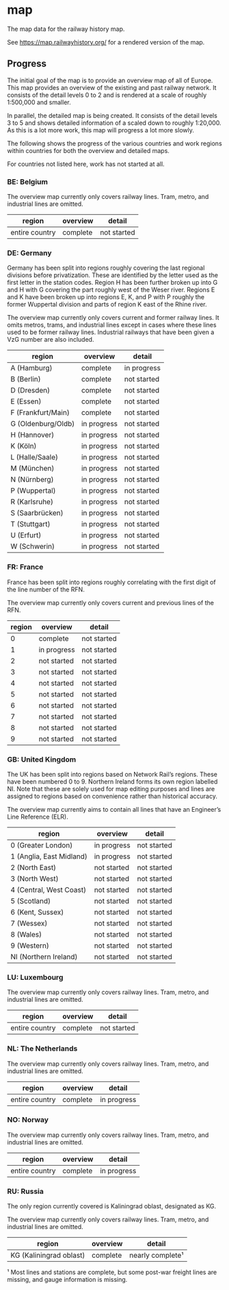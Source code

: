# map

The map data for the railway history map.

See https://map.railwayhistory.org/ for a rendered version of the map.

## Progress

The initial goal of the map is to provide an overview map of all of
Europe. This map provides an overview of the existing and past railway
network. It consists of the detail levels 0 to 2 and is rendered at a
scale of roughly 1:500,000 and smaller.

In parallel, the detailed map is being created. It consists of the detail
levels 3 to 5 and shows detailed information of a scaled down to roughly
1:20,000. As this is a lot more work, this map will progress a lot more
slowly.

The following shows the progress of the various countries and work regions
within countries for both the overview and detailed maps.

For countries not listed here, work has not started at all.


### BE: Belgium

The overview map currently only covers railway lines. Tram, metro, and
industrial lines are omitted.

| region         | overview | detail      |
| -------------- | -------- | ----------- |
| entire country | complete | not started |


### DE: Germany

Germany has been split into regions roughly covering the last regional
divisions before privatization. These are identified by the letter used as
the first letter in the station codes. Region H has been further broken up
into G and H with G covering the part roughly west of the Weser river.
Regions E and K have been broken up into regions E, K, and P with P roughly
the former Wuppertal division and parts of region K east of the Rhine
river.

The overview map currently only covers current and former railway lines.
It omits metros, trams, and industrial lines except in cases where these
lines used to be former railway lines. Industrial railways that have been
given a VzG number are also included.

| region             | overview    | detail      |
| ------------------ | ----------- | ----------- |
| A (Hamburg)        | complete    | in progress |
| B (Berlin)         | complete    | not started |
| D (Dresden)        | complete    | not started |
| E (Essen)          | complete    | not started |
| F (Frankfurt/Main) | complete    | not started |
| G (Oldenburg/Oldb) | in progress | not started |
| H (Hannover)       | in progress | not started |
| K (Köln)           | in progress | not started |
| L (Halle/Saale)    | in progress | not started |
| M (München)        | in progress | not started |
| N (Nürnberg)       | in progress | not started |
| P (Wuppertal)      | in progress | not started |
| R (Karlsruhe)      | in progress | not started |
| S (Saarbrücken)    | in progress | not started |
| T (Stuttgart)      | in progress | not started |
| U (Erfurt)         | in progress | not started |
| W (Schwerin)       | in progress | not started |


### FR: France

France has been split into regions roughly correlating with the first
digit of the line number of the RFN.

The overview map currently only covers current and previous lines of the RFN.

| region             | overview    | detail      |
| ------------------ | ----------- | ----------- |
| 0                  | complete    | not started |
| 1                  | in progress | not started |
| 2                  | not started | not started |
| 3                  | not started | not started |
| 4                  | not started | not started |
| 5                  | not started | not started |
| 6                  | not started | not started |
| 7                  | not started | not started |
| 8                  | not started | not started |
| 9                  | not started | not started |


### GB: United Kingdom

The UK has been split into regions based on Network Rail’s regions. These
have been numbered 0 to 9. Northern Ireland forms its own region labelled
NI. Note that these are solely used for map editing purposes and lines are
assigned to regions based on convenience rather than historical accuracy.

The overview map currently aims to contain all lines that have an
Engineer’s Line Reference (ELR).

| region                   | overview    | detail      |
| ------------------------ | ----------- | ----------- |
| 0 (Greater London)       | in progress | not started |
| 1 (Anglia, East Midland) | in progress | not started |
| 2 (North East)           | not started | not started |
| 3 (North West)           | not started | not started |
| 4 (Central, West Coast)  | not started | not started |
| 5 (Scotland)             | not started | not started |
| 6 (Kent, Sussex)         | not started | not started |
| 7 (Wessex)               | not started | not started |
| 8 (Wales)                | not started | not started |
| 9 (Western)              | not started | not started |
| NI (Northern Ireland)    | not started | not started |


### LU: Luxembourg

The overview map currently only covers railway lines. Tram, metro, and
industrial lines are omitted.

| region         | overview | detail      |
| -------------- | -------- | ----------- |
| entire country | complete | not started |


### NL: The Netherlands

The overview map currently only covers railway lines. Tram, metro, and
industrial lines are omitted.

| region         | overview | detail      |
| -------------- | -------- | ----------- |
| entire country | complete | in progress |


### NO: Norway

The overview map currently only covers railway lines. Tram, metro, and
industrial lines are omitted.

| region         | overview | detail      |
| -------------- | -------- | ----------- |
| entire country | complete | in progress |


### RU: Russia

The only region currently covered is Kaliningrad oblast, designated as KG.

The overview map currently only covers railway lines. Tram, metro, and
industrial lines are omitted.

| region                  | overview | detail           |
| ----------------------- | -------- | -----------------|
| KG (Kaliningrad oblast) | complete | nearly complete¹ |

¹ Most lines and stations are complete, but some post-war freight lines are
missing, and gauge information is missing.

